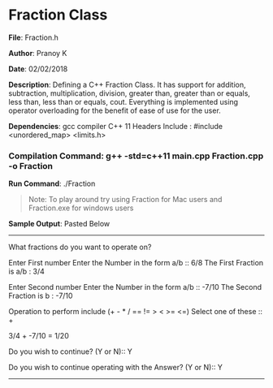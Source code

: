 # Fraction Class


**File**: Fraction.h

**Author**: Pranoy K

**Date**: 02/02/2018

**Description**: Defining a C++ Fraction Class. It has support for addition, subtraction, multiplication, division, greater than, greater than or equals, less than, less than or equals, cout. Everything is implemented using operator overloading for the benefit of ease of use for the user.

**Dependencies**: gcc compiler C++ 11
Headers Include : #include <cmath> <string> <exception> <algorithm> <vector> <unordered_map> <utility> <limits.h>

### **Compilation Command**:  g++ -std=c++11 main.cpp Fraction.cpp -o Fraction

**Run Command**: ./Fraction 
> Note: To play around try using Fraction for Mac users and Fraction.exe for windows users

**Sample Output**: Pasted Below

-------------------------------------------------------------

What fractions do you want to operate on?

Enter First number
Enter the Number in the form a/b ::  6/8
The First Fraction is a/b : 3/4

Enter Second number
Enter the Number in the form a/b ::  -7/10
The Second Fraction is b : -7/10

Operation to perform include (+ - * / == != > < >= <=) 
Select one of these :: +

3/4 + -7/10 = 1/20

Do you wish to continue? (Y or N):: Y

Do you wish to continue operating with the Answer? (Y or N):: Y

-------------------------------------------------------------

